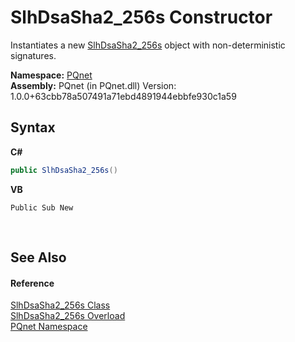 # SlhDsaSha2_256s Constructor 
 

Instantiates a new <a href="c5fd9f8d-80d8-2ed6-2aac-c8df4b79ad20">SlhDsaSha2_256s</a> object with non-deterministic signatures.

**Namespace:**&nbsp;<a href="fc4f881f-e121-9cf0-ed49-65bf6b5a005d">PQnet</a><br />**Assembly:**&nbsp;PQnet (in PQnet.dll) Version: 1.0.0+63cbb78a507491a71ebd4891944ebbfe930c1a59

## Syntax

**C#**<br />
``` C#
public SlhDsaSha2_256s()
```

**VB**<br />
``` VB
Public Sub New
```

<br />

## See Also


#### Reference
<a href="c5fd9f8d-80d8-2ed6-2aac-c8df4b79ad20">SlhDsaSha2_256s Class</a><br /><a href="13a289ac-a21b-1696-fab1-98688e989c4a">SlhDsaSha2_256s Overload</a><br /><a href="fc4f881f-e121-9cf0-ed49-65bf6b5a005d">PQnet Namespace</a><br />